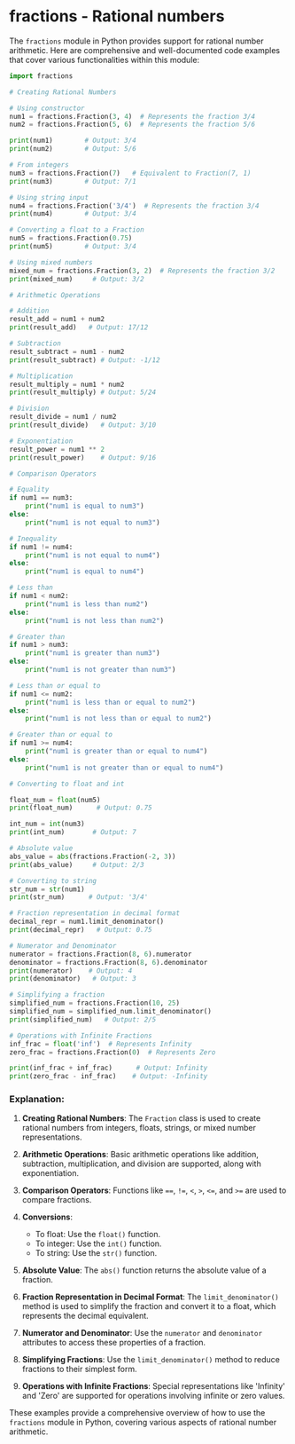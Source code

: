 # fractions - Rational numbers

The `fractions` module in Python provides support for rational number arithmetic. Here are comprehensive and well-documented code examples that cover various functionalities within this module:

```python
import fractions

# Creating Rational Numbers

# Using constructor
num1 = fractions.Fraction(3, 4)  # Represents the fraction 3/4
num2 = fractions.Fraction(5, 6)  # Represents the fraction 5/6

print(num1)        # Output: 3/4
print(num2)        # Output: 5/6

# From integers
num3 = fractions.Fraction(7)   # Equivalent to Fraction(7, 1)
print(num3)        # Output: 7/1

# Using string input
num4 = fractions.Fraction('3/4')  # Represents the fraction 3/4
print(num4)        # Output: 3/4

# Converting a float to a Fraction
num5 = fractions.Fraction(0.75)
print(num5)        # Output: 3/4

# Using mixed numbers
mixed_num = fractions.Fraction(3, 2)  # Represents the fraction 3/2
print(mixed_num)     # Output: 3/2

# Arithmetic Operations

# Addition
result_add = num1 + num2
print(result_add)   # Output: 17/12

# Subtraction
result_subtract = num1 - num2
print(result_subtract) # Output: -1/12

# Multiplication
result_multiply = num1 * num2
print(result_multiply) # Output: 5/24

# Division
result_divide = num1 / num2
print(result_divide)   # Output: 3/10

# Exponentiation
result_power = num1 ** 2
print(result_power)    # Output: 9/16

# Comparison Operators

# Equality
if num1 == num3:
    print("num1 is equal to num3")
else:
    print("num1 is not equal to num3")

# Inequality
if num1 != num4:
    print("num1 is not equal to num4")
else:
    print("num1 is equal to num4")

# Less than
if num1 < num2:
    print("num1 is less than num2")
else:
    print("num1 is not less than num2")

# Greater than
if num1 > num3:
    print("num1 is greater than num3")
else:
    print("num1 is not greater than num3")

# Less than or equal to
if num1 <= num2:
    print("num1 is less than or equal to num2")
else:
    print("num1 is not less than or equal to num2")

# Greater than or equal to
if num1 >= num4:
    print("num1 is greater than or equal to num4")
else:
    print("num1 is not greater than or equal to num4")

# Converting to float and int

float_num = float(num5)
print(float_num)      # Output: 0.75

int_num = int(num3)
print(int_num)       # Output: 7

# Absolute value
abs_value = abs(fractions.Fraction(-2, 3))
print(abs_value)     # Output: 2/3

# Converting to string
str_num = str(num1)
print(str_num)      # Output: '3/4'

# Fraction representation in decimal format
decimal_repr = num1.limit_denominator()
print(decimal_repr)   # Output: 0.75

# Numerator and Denominator
numerator = fractions.Fraction(8, 6).numerator
denominator = fractions.Fraction(8, 6).denominator
print(numerator)    # Output: 4
print(denominator)   # Output: 3

# Simplifying a fraction
simplified_num = fractions.Fraction(10, 25)
simplified_num = simplified_num.limit_denominator()
print(simplified_num)   # Output: 2/5

# Operations with Infinite Fractions
inf_frac = float('inf')  # Represents Infinity
zero_frac = fractions.Fraction(0)  # Represents Zero

print(inf_frac + inf_frac)      # Output: Infinity
print(zero_frac - inf_frac)    # Output: -Infinity
```

### Explanation:

1. **Creating Rational Numbers**: The `Fraction` class is used to create rational numbers from integers, floats, strings, or mixed number representations.

2. **Arithmetic Operations**: Basic arithmetic operations like addition, subtraction, multiplication, and division are supported, along with exponentiation.

3. **Comparison Operators**: Functions like `==`, `!=`, `<`, `>`, `<=`, and `>=` are used to compare fractions.

4. **Conversions**:
   - To float: Use the `float()` function.
   - To integer: Use the `int()` function.
   - To string: Use the `str()` function.

5. **Absolute Value**: The `abs()` function returns the absolute value of a fraction.

6. **Fraction Representation in Decimal Format**: The `limit_denominator()` method is used to simplify the fraction and convert it to a float, which represents the decimal equivalent.

7. **Numerator and Denominator**: Use the `numerator` and `denominator` attributes to access these properties of a fraction.

8. **Simplifying Fractions**: Use the `limit_denominator()` method to reduce fractions to their simplest form.

9. **Operations with Infinite Fractions**: Special representations like 'Infinity' and 'Zero' are supported for operations involving infinite or zero values.

These examples provide a comprehensive overview of how to use the `fractions` module in Python, covering various aspects of rational number arithmetic.
